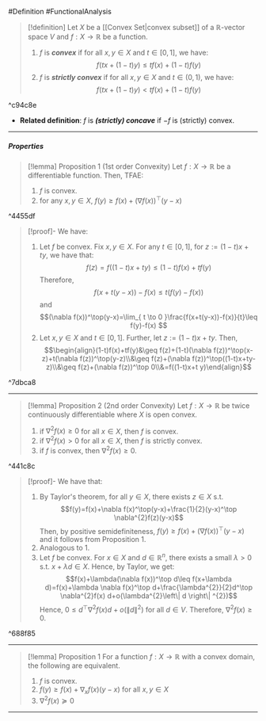 #Definition #FunctionalAnalysis 

> [!definition]
> Let $X$ be a [[Convex Set|convex subset]] of a $\mathbb{R}$-vector space $V$ and $f:X\to \mathbb{R}$ be a function. 
> 1. $f$ is ***convex*** if for all $x,y\in X$ and $t\in[0,1]$, we have:$$f(tx+(1-t)y)\leq tf(x)+(1-t)f(y)$$
> 2. $f$ is ***strictly convex*** if for all $x,y\in X$ and $t\in(0,1)$, we have:$$f(tx+(1-t)y)< tf(x)+(1-t)f(y)$$

^c94c8e

- **Related definition**: $f$ is ***(strictly) concave*** if $-f$ is (strictly) convex.
---
##### Properties
> [!lemma] Proposition 1 (1st order Convexity)
> Let $f:X\to \mathbb{R}$ be a differentiable function. Then, TFAE:
> 1. $f$ is convex.
> 2. for any $x,y\in X$, $f(y)\geq f(x)+(\nabla f(x))^\top(y-x)$

^4455df

> [!proof]-
> We have:
> 1. Let $f$ be convex. Fix $x,y\in X$. For any $t\in [0,1]$, for $z:=(1-t)x+ty$, we have that: $$f(z)=f((1-t)x+ty)\leq (1-t)f(x)+tf(y)$$Therefore, $$f(x+t(y-x))-f(x)\leq t(f(y)-f(x))$$and $$(\nabla f(x))^\top(y-x)=\lim_{ t \to 0 }\frac{f(x+t(y-x))-f(x)}{t}\leq f(y)-f(x) $$
> 2. Let $x,y\in X$ and $t\in [0,1]$. Further, let $z:=(1-t)x+ty$. Then, $$\begin{align}(1-t)f(x)+tf(y)&\geq f(z)+(1-t)(\nabla f(z))^\top(x-z)+t(\nabla f(z))^\top(y-z)\\&\geq f(z)+(\nabla f(z))^\top((1-t)x+ty-z)\\&\geq f(z)+(\nabla f(z))^\top 0\\&=f((1-t)x+t y)\end{align}$$

^7dbca8

---
> [!lemma] Proposition 2 (2nd order Convexity)
> Let $f:X\to \mathbb{R}$ be twice continuously differentiable where $X$ is open convex.
> 1. if $\nabla^{2}f(x)\geq 0$ for all $x\in X$, then $f$ is convex.
> 2. if $\nabla^{2}f(x)> 0$ for all $x\in X$, then $f$ is strictly convex.
> 3. if $f$ is convex, then $\nabla^{2}f(x)\geq 0$.

^441c8c

> [!proof]-
> We have that:
> 1. By Taylor's theorem, for all $y\in X$, there exists $z\in X$ s.t. $$f(y)=f(x)+\nabla f(x)^\top(y-x)+\frac{1}{2}(y-x)^\top \nabla^{2}f(z)(y-x)$$Then, by positive semidefiniteness, $f(y)\geq f(x)+(\nabla f(x))^\top(y-x)$ and it follows from Proposition 1.
> 2. Analogous to 1. 
> 3. Let $f$ be convex. For $x\in X$ and $d\in \mathbb{R}^n$, there exists a small $\lambda > 0$ s.t. $x+\lambda d\in X$. Hence, by Taylor, we get: $$f(x)+\lambda(\nabla f(x))^\top d\leq f(x+\lambda d)=f(x)+\lambda \nabla f(x)^\top d+\frac{\lambda^{2}}{2}d^\top \nabla^{2}f(x) d+o(\lambda^{2}\left\| d \right\| ^{2})$$Hence, $0\leq d^\top \nabla^{2}f(x)d+o(\|d\|^{2})$ for all $d\in V$. Therefore, $\nabla^{2}f(x)\geq  0$.

^688f85

---
> [!lemma] Proposition 1
> For a function $f:X\to \mathbb{R}$ with a convex domain, the following are equivalent.
> 1. $f$ is convex.
> 2. $f(y)\ge f(x)+\nabla_{x}f(x)(y-x)$ for all $x,y\in X$
> 3. $\nabla^2f(x)\succeq0$
---